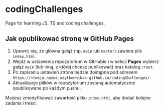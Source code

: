 # codingChallenges

Page for learning JS, TS and coding challenges.

## Jak opublikować stronę w GitHub Pages

1. Upewnij się, że główna gałąź (np. `main` lub `master`) zawiera plik `index.html`.
2. Wejdź w ustawienia repozytorium w GitHubie i w sekcji **Pages** wybierz gałąź `main` (lub inną, z której chcesz publikować) oraz katalog `/root`.
3. Po zapisaniu ustawień strona będzie dostępna pod adresem `https://<twoja_nazwa_uzytkownika>.github.io/codingChallenges/`.
4. Aktualizacje plików w repozytorium zostaną automatycznie opublikowane po każdym pushu.

Możesz zmodyfikować zawartość pliku `index.html`, aby dodać kolejne zadania i treści.
